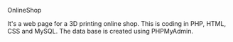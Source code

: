 OnlineShop

It's a web page for a 3D printing online shop. This is coding in PHP, HTML, CSS and MySQL. The data base is created using PHPMyAdmin.  
